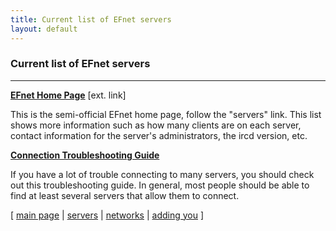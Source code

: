 ```yaml
---
title: Current list of EFnet servers
layout: default
---
```

### Current list of EFnet servers

-----

**[EFnet Home Page](http://www.efnet.org/)** \[ext. link\]

This is the semi-official EFnet home page, follow the "servers" link.
This list shows more information such as how many clients are on each
server, contact information for the server's administrators, the ircd
version, etc.

**[Connection Troubleshooting Guide](../connectprob.html)**

If you have a lot of trouble connecting to many servers, you should
check out this troubleshooting guide. In general, most people should be
able to find at least several servers that allow them to connect.

\[ [main page](../) | [servers](../servers/) | [networks](../nets/) |
[adding you](../addreq.html) \]
